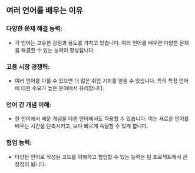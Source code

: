 ## 여러 언어를 배우는 이유
### 다양한 문제 해결 능력:

 - 각 언어는 고유한 강점과 용도를 가지고 있습니다. 여러 언어를 배우면 다양한 문제를 해결할 수 있는 능력이 향상됩니다.
### 고용 시장 경쟁력:

 - 여러 언어를 다룰 수 있으면 더 많은 취업 기회를 얻을 수 있습니다. 특히 특정 언어에 대한 수요가 높은 분야에서 유리합니다.
### 언어 간 개념 이해:

 - 한 언어에서 배운 개념을 다른 언어에서도 적용할 수 있습니다. 이는 새로운 언어를 배우는 시간을 단축시키고, 보다 빠르게 숙달할 수 있게 합니다.
### 협업 능력:

 - 다양한 언어로 작성된 코드를 이해하고 협업할 수 있는 능력은 팀 프로젝트에서 큰 장점이 됩니다.
